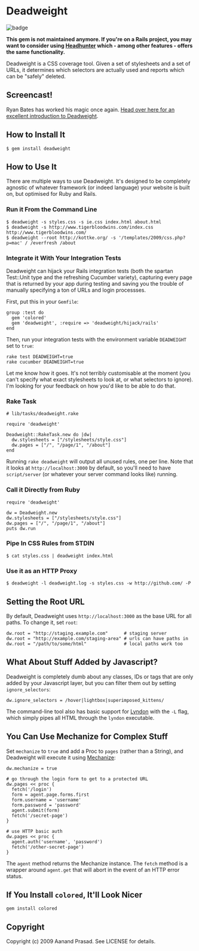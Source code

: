 Deadweight
==========

![badge](http://b.adge.me/:kind%20of-rubbish-red.svg)

**This gem is not maintained anymore. If you're on a Rails project, you may want to consider using [Headhunter](https://github.com/jmuheim/headhunter) which - among other features - offers the same functionality.**

Deadweight is a CSS coverage tool. Given a set of stylesheets and a set of URLs, it determines which selectors are actually used and reports which can be "safely" deleted.

Screencast!
-----------

Ryan Bates has worked his magic once again. [Head over here for an excellent introduction to Deadweight](http://railscasts.com/episodes/180-finding-unused-css).

How to Install It
-----------------

    $ gem install deadweight

How to Use It
-------------

There are multiple ways to use Deadweight. It's designed to be completely agnostic of whatever framework (or indeed language) your website is built on, but optimised for Ruby and Rails.

### Run it From the Command Line ###

    $ deadweight -s styles.css -s ie.css index.html about.html
    $ deadweight -s http://www.tigerbloodwins.com/index.css http://www.tigerbloodwins.com/
    $ deadweight --root http://kottke.org/ -s '/templates/2009/css.php?p=mac' / /everfresh /about

### Integrate it With Your Integration Tests ###

Deadweight can hijack your Rails integration tests (both the spartan Test::Unit type and the refreshing Cucumber variety), capturing every page that is returned by your app during testing and saving you the trouble of manually specifying a ton of URLs and login processses.

First, put this in your `Gemfile`:

    group :test do
      gem 'colored'
      gem 'deadweight', :require => 'deadweight/hijack/rails'
    end

Then, run your integration tests with the environment variable `DEADWEIGHT` set to `true`:

    rake test DEADWEIGHT=true
    rake cucumber DEADWEIGHT=true

Let me know how it goes. It's not terribly customisable at the moment (you can't specify what exact stylesheets to look at, or what selectors to ignore). I'm looking for your feedback on how you'd like to be able to do that.

### Rake Task ###

    # lib/tasks/deadweight.rake
  
    require 'deadweight'
  
    Deadweight::RakeTask.new do |dw|
      dw.stylesheets = ["/stylesheets/style.css"]
      dw.pages = ["/", "/page/1", "/about"]
    end

Running `rake deadweight` will output all unused rules, one per line. Note that it looks at `http://localhost:3000` by default, so you'll need to have `script/server` (or whatever your server command looks like) running.

### Call it Directly from Ruby ###

    require 'deadweight'
  
    dw = Deadweight.new
    dw.stylesheets = ["/stylesheets/style.css"]
    dw.pages = ["/", "/page/1", "/about"]
    puts dw.run

### Pipe In CSS Rules from STDIN ###

    $ cat styles.css | deadweight index.html

### Use it as an HTTP Proxy ###

    $ deadweight -l deadweight.log -s styles.css -w http://github.com/ -P

Setting the Root URL
--------------------

By default, Deadweight uses `http://localhost:3000` as the base URL for all paths. To change it, set `root`:

    dw.root = "http://staging.example.com"      # staging server
    dw.root = "http://example.com/staging-area" # urls can have paths in
    dw.root = "/path/to/some/html"              # local paths work too

What About Stuff Added by Javascript?
-------------------------------------

Deadweight is completely dumb about any classes, IDs or tags that are only added by your Javascript layer, but you can filter them out by setting `ignore_selectors`:

    dw.ignore_selectors = /hover|lightbox|superimposed_kittens/

The command-line tool also has basic support for [Lyndon](http://github.com/defunkt/lyndon) with the `-L` flag, which simply pipes all HTML through the `lyndon` executable.

You Can Use Mechanize for Complex Stuff
---------------------------------------

Set `mechanize` to `true` and add a Proc to `pages` (rather than a String), and Deadweight will execute it using [Mechanize](http://mechanize.rubyforge.org/mechanize):

    dw.mechanize = true

    # go through the login form to get to a protected URL
    dw.pages << proc {
      fetch('/login')
      form = agent.page.forms.first
      form.username = 'username'
      form.password = 'password'
      agent.submit(form)
      fetch('/secret-page')
    }

    # use HTTP basic auth
    dw.pages << proc {
      agent.auth('username', 'password')
      fetch('/other-secret-page')
    }

The `agent` method returns the Mechanize instance. The `fetch` method is a wrapper around `agent.get` that will abort in the event of an HTTP error status.

If You Install `colored`, It'll Look Nicer
-------------------------------------------------

    gem install colored

Copyright
---------

Copyright (c) 2009 Aanand Prasad. See LICENSE for details.
